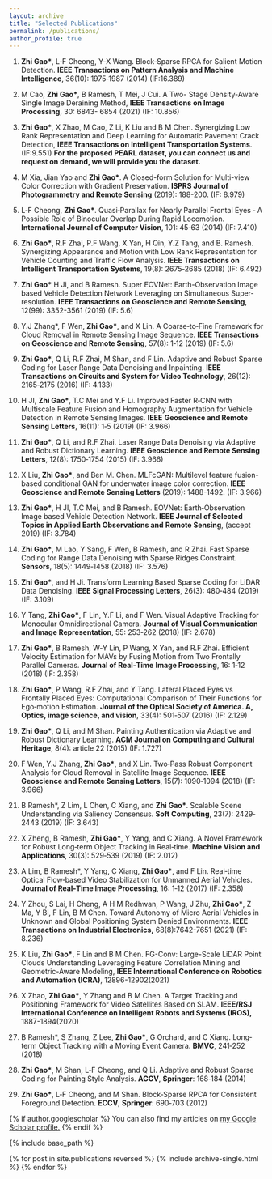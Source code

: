 ```yaml
---
layout: archive
title: "Selected Publications"
permalink: /publications/
author_profile: true
---
```


1. **Zhi Gao\***, L‐F Cheong, Y‐X Wang. Block‐Sparse RPCA for Salient Motion Detection. **IEEE** **Transactions on Pattern Analysis and Machine Intelligence**, 36(10): 1975‐1987 (2014) (IF:16.389)

2. M Cao, **Zhi Gao\***, B Ramesh, T Mei, J Cui. A Two- Stage Density-Aware Single Image Deraining Method, **IEEE Transactions on Image Processing**, 30: 6843- 6854 (2021) (IF: 10.856)

3. **Zhi Gao\***, X Zhao, M Cao, Z Li, K Liu and B M Chen. Synergizing Low Rank Representation and Deep Learning for Automatic Pavement Crack Detection, **IEEE Transactions on Intelligent Transportation Systems**. (IF:9.551) <b>For the proposed PEARL dataset, you can connect us and request on demand, we will provide you the dataset.</b>

4. M Xia, Jian Yao and **Zhi Gao\***. A Closed-form Solution for Multi-view Color Correction with Gradient Preservation. **ISPRS Journal of Photogrammetry and Remote Sensing** (2019): 188-200. (IF: 8.979)

5. L‐F Cheong, **Zhi Gao\***. Quasi‐Parallax for Nearly Parallel Frontal Eyes ‐ A Possible Role of Binocular Overlap During Rapid Locomotion. **International Journal of Computer Vision**, 101: 45‐63 (2014) (IF: 7.410)

6. **Zhi Gao\***, R.F Zhai, P.F Wang, X Yan, H Qin, Y.Z Tang, and B. Ramesh. Synergizing Appearance and Motion with Low Rank Representation for Vehicle Counting and Traffic Flow Analysis. **IEEE Transactions on Intelligent Transportation Systems**, 19(8): 2675‐2685 (2018) (IF: 6.492)

7.   **Zhi Gao\*** H Ji, and B Ramesh. Super EOVNet: Earth-Observation Image based Vehicle Detection Network Leveraging on Simultaneous Super-resolution. **IEEE Transactions on Geoscience and Remote Sensing**, 12(99): 3352-3561 (2019) (IF: 5.6)

8.   Y.J Zhang*, F Wen, **Zhi Gao\***, and X Lin. A Coarse‐to‐Fine Framework for Cloud Removal in Remote Sensing Image Sequence. **IEEE Transactions on Geoscience and Remote Sensing**, 57(8): 1‐12 (2019) (IF: 5.6)

9.   **Zhi Gao\***, Q Li, R.F Zhai, M Shan, and F Lin. Adaptive and Robust Sparse Coding for Laser Range Data Denoising and Inpainting. **IEEE Transactions on Circuits and System for** **Video Technology**, 26(12): 2165‐2175 (2016) (IF: 4.133)

10.   H JI, **Zhi Gao\***, T.C Mei and Y.F Li. Improved Faster R‐CNN with Multiscale Feature Fusion and Homography Augmentation for Vehicle Detection in Remote Sensing Images. **IEEE** **Geoscience and Remote Sensing Letters**, 16(11): 1‐5 (2019) (IF: 3.966)

11. **Zhi Gao\***, Q Li, and R.F Zhai. Laser Range Data Denoising via Adaptive and Robust Dictionary Learning. **IEEE Geoscience and Remote Sensing Letters**, 12(8): 1750‐1754 (2015) (IF: 3.966)

12. X Liu, **Zhi Gao\***, and Ben M. Chen. MLFcGAN: Multilevel feature fusion-based conditional GAN for underwater image color correction. **IEEE Geoscience and Remote Sensing Letters** (2019): 1488-1492. (IF: 3.966)

13. **Zhi Gao\***, H JI, T.C Mei, and B Ramesh. EOVNet: Earth‐Observation Image based Vehicle Detection Network. **IEEE Journal of Selected Topics in Applied Earth Observations and** **Remote Sensing**, (accept 2019) (IF: 3.784)

14.  **Zhi Gao\***, M Lao, Y Sang, F Wen, B Ramesh, and R Zhai. Fast Sparse Coding for Range Data Denoising with Sparse Ridges Constraint. **Sensors**, 18(5): 1449‐1458 (2018) (IF: 3.576)

15. **Zhi Gao\***, and H Ji. Transform Learning Based Sparse Coding for LiDAR Data Denoising. **IEEE Signal Processing Letters**, 26(3): 480‐484 (2019) (IF: 3.109)

16. Y Tang, **Zhi Gao\***, F Lin, Y.F Li, and F Wen. Visual Adaptive Tracking for Monocular Omnidirectional Camera. **Journal of Visual Communication and Image Representation**, 55: 253‐262 (2018) (IF: 2.678)

17. **Zhi Gao\***, B Ramesh, W‐Y Lin, P Wang, X Yan, and R.F Zhai. Efficient Velocity Estimation for MAVs by Fusing Motion from Two Frontally Parallel Cameras. **Journal of Real‐Time** **Image Processing**, 16: 1‐12 (2018) (IF: 2.358)

18.  **Zhi Gao\***, P Wang, R.F Zhai, and Y Tang. Lateral Placed Eyes vs Frontally Placed Eyes: Computational Comparison of Their Functions for Ego‐motion Estimation. **Journal of the Optical Society of America. A, Optics, image science, and vision**, 33(4): 501‐507 (2016) (IF: 2.129)

19. **Zhi Gao\***, Q Li, and M Shan. Painting Authentication via Adaptive and Robust Dictionary Learning. **ACM Journal on Computing and Cultural Heritage**, 8(4): article 22 (2015) (IF: 1.727)

20. F Wen, Y.J Zhang, **Zhi Gao\***, and X Lin. Two‐Pass Robust Component Analysis for Cloud Removal in Satellite Image Sequence. **IEEE Geoscience and Remote Sensing Letters**, 15(7): 1090‐1094 (2018) (IF: 3.966)

21. B Ramesh*, Z Lim, L Chen, C Xiang, and **Zhi Gao\***. Scalable Scene Understanding via Saliency Consensus. **Soft Computing**, 23(7): 2429‐2443 (2019) (IF: 3.643)

22. X Zheng, B Ramesh, **Zhi Gao\***, Y Yang, and C Xiang. A Novel Framework for Robust Long‐term Object Tracking in Real‐time. **Machine Vision and Applications**, 30(3): 529‐539 (2019) (IF: 2.012)

23. A Lim, B Ramesh*, Y Yang, C Xiang, **Zhi Gao\***, and F Lin. Real‐time Optical Flow‐based Video Stabilization for Unmanned Aerial Vehicles. **Journal of Real‐Time Image Processing**, 16: 1‐12 (2017) (IF: 2.358)

24. Y Zhou, S Lai, H Cheng, A H M Redhwan, P Wang, J Zhu, **Zhi Gao\***, Z Ma, Y Bi, F Lin, B M Chen. Toward Autonomy of Micro Aerial Vehicles in Unknown and Global Positioning System Denied Environments. **IEEE Transactions on Industrial Electronics,** 68(8):7642-7651 (2021) (IF: 8.236)

25. K Liu, **Zhi Gao\***, F Lin and B M Chen. FG-Conv: Large-Scale LiDAR Point Clouds Understanding Leveraging Feature Correlation Mining and Geometric-Aware Modeling, **IEEE International Conference on Robotics and Automation (ICRA)**, 12896-12902(2021)

26. X Zhao, **Zhi Gao\***, Y Zhang and B M Chen. A Target Tracking and Positioning Framework for Video Satellites Based on SLAM. **IEEE/RSJ International Conference on Intelligent Robots and Systems (IROS),** 1887-1894(2020)

27. B Ramesh*, S Zhang, Z Lee, **Zhi Gao\***, G Orchard, and C Xiang. Long‐term Object Tracking with a Moving Event Camera. **BMVC**, 241‐252 (2018) 

28. **Zhi Gao\***, M Shan, L‐F Cheong, and Q Li. Adaptive and Robust Sparse Coding for Painting Style Analysis. **ACCV**, **Springer**: 168‐184 (2014)

29. **Zhi Gao\***, L‐F Cheong, and M Shan. Block‐Sparse RPCA for Consistent Foreground Detection. **ECCV**, **Springer**: 690‐703 (2012)


{% if author.googlescholar %}
  You can also find my articles on <u><a href="{{author.googlescholar}}">my Google Scholar profile</a>.</u>
{% endif %}

{% include base_path %}

{% for post in site.publications reversed %}
  {% include archive-single.html %}
{% endfor %}
